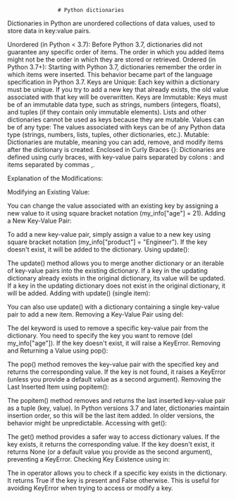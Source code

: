                     # Python dictionaries

Dictionaries in Python are unordered collections of data values, used to store data in key:value pairs.

Unordered (in Python < 3.7): Before Python 3.7, dictionaries did not guarantee any specific order of items. The order in which you added items might not be the order in which they are stored or retrieved.
Ordered (in Python 3.7+): Starting with Python 3.7, dictionaries remember the order in which items were inserted. This behavior became part of the language specification in Python 3.7.
Keys are Unique: Each key within a dictionary must be unique. If you try to add a new key that already exists, the old value associated with that key will be overwritten.
Keys are Immutable: Keys must be of an immutable data type, such as strings, numbers (integers, floats), and tuples (if they contain only immutable elements). Lists and other dictionaries cannot be used as keys because they are mutable.
Values can be of any type: The values associated with keys can be of any Python data type (strings, numbers, lists, tuples, other dictionaries, etc.).
Mutable: Dictionaries are mutable, meaning you can add, remove, and modify items after the dictionary is created.
Enclosed in Curly Braces {}: Dictionaries are defined using curly braces, with key-value pairs separated by colons : and items separated by commas ,.

Explanation of the Modifications:

Modifying an Existing Value:

You can change the value associated with an existing key by assigning a new value to it using square bracket notation (my_info["age"] = 21).
Adding a New Key-Value Pair:

To add a new key-value pair, simply assign a value to a new key using square bracket notation (my_info["product"] = "Engineer"). If the key doesn't exist, it will be added to the dictionary.
Using update():

The update() method allows you to merge another dictionary or an iterable of key-value pairs into the existing dictionary.
If a key in the updating dictionary already exists in the original dictionary, its value will be updated.
If a key in the updating dictionary does not exist in the original dictionary, it will be added.
Adding with update() (single item):

You can also use update() with a dictionary containing a single key-value pair to add a new item.
Removing a Key-Value Pair using del:

The del keyword is used to remove a specific key-value pair from the dictionary. You need to specify the key you want to remove (del my_info["age"]). If the key doesn't exist, it will raise a KeyError.
Removing and Returning a Value using pop():

The pop() method removes the key-value pair with the specified key and returns the corresponding value. If the key is not found, it raises a KeyError (unless you provide a default value as a second argument).
Removing the Last Inserted Item using popitem():

The popitem() method removes and returns the last inserted key-value pair as a tuple (key, value). In Python versions 3.7 and later, dictionaries maintain insertion order, so this will be the last item added. In older versions, the behavior might be unpredictable.
Accessing with get():

The get() method provides a safer way to access dictionary values. If the key exists, it returns the corresponding value. If the key doesn't exist, it returns None (or a default value you provide as the second argument), preventing a KeyError.
Checking Key Existence using in:

The in operator allows you to check if a specific key exists in the dictionary. It returns True if the key is present and False otherwise. This is useful for avoiding KeyError when trying to access or modify a key.